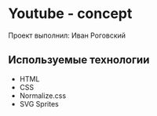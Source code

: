 # Youtube - concept
Проект выполнил: Иван Роговский

## Используемые технологии
- HTML
- CSS
- Normalize.css
- SVG Sprites
